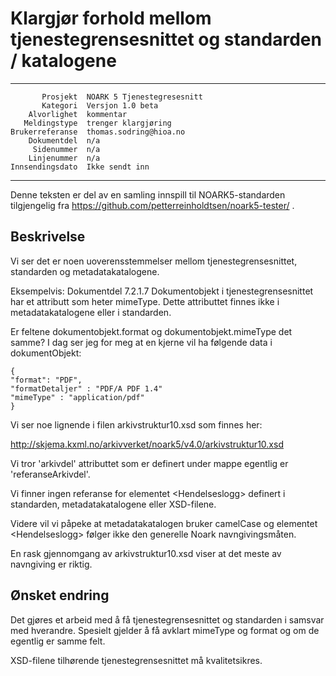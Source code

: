 Klargjør forhold mellom tjenestegrensesnittet og standarden / katalogene
========================================================================

 ------------------  ---------------------------------
           Prosjekt  NOARK 5 Tjenestegresesnitt
           Kategori  Versjon 1.0 beta
        Alvorlighet  kommentar
       Meldingstype  trenger klargjøring
    Brukerreferanse  thomas.sodring@hioa.no
        Dokumentdel  n/a
         Sidenummer  n/a
        Linjenummer  n/a
    Innsendingsdato  Ikke sendt inn
 ------------------  ---------------------------------

Denne teksten er del av en samling innspill til NOARK5-standarden
tilgjengelig fra https://github.com/petterreinholdtsen/noark5-tester/ .

Beskrivelse
-----------
Vi ser det er noen uoverensstemmelser mellom tjenestegrensesnittet, standarden
 og metadatakatalogene.

Eksempelvis:
Dokumentdel 7.2.1.7 Dokumentobjekt i tjenestegrensesnittet har et attributt 
som heter mimeType. Dette attributtet finnes ikke i metadatakatalogene eller
 i standarden.

Er feltene dokumentobjekt.format og dokumentobjekt.mimeType det samme? I dag
ser jeg for meg at en kjerne vil ha følgende data i dokumentObjekt:

```
{
"format": "PDF",
"formatDetaljer" : "PDF/A PDF 1.4"
"mimeType" : "application/pdf"
}
```

Vi ser noe lignende i filen arkivstruktur10.xsd som finnes her:

 http://skjema.kxml.no/arkivverket/noark5/v4.0/arkivstruktur10.xsd

Vi tror 'arkivdel' attributtet som er definert under mappe egentlig er 
'referanseArkivdel'.

Vi finner ingen referanse for elementet &lt;Hendelseslogg&gt; definert i standarden, 
metadatakatalogene eller XSD-filene.

Videre vil vi påpeke at metadatakatalogen bruker camelCase og elementet 
&lt;Hendelseslogg&gt; følger ikke den generelle Noark navngivingsmåten. 

En rask gjennomgang av arkivstruktur10.xsd viser at det meste av navngiving er riktig.

Ønsket endring
--------------
Det gjøres et arbeid med å få tjenestegrensesnittet og standarden i samsvar
 med hverandre. Spesielt gjelder å få avklart mimeType og format og om de 
egentlig er samme felt.

XSD-filene tilhørende tjenestegrensesnittet må kvalitetsikres.
